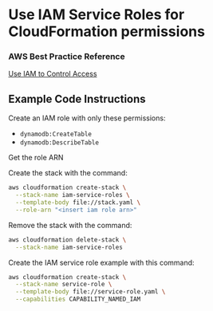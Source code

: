 # Use IAM Service Roles for CloudFormation permissions

### AWS Best Practice Reference
[Use IAM to Control Access](https://docs.aws.amazon.com/AWSCloudFormation/latest/UserGuide/best-practices.html#use-iam-to-control-access)

## Example Code Instructions
Create an IAM role with only these permissions:
- `dynamodb:CreateTable`
- `dynamodb:DescribeTable`

Get the role ARN

Create the stack with the command:
```sh
aws cloudformation create-stack \
  --stack-name iam-service-roles \
  --template-body file://stack.yaml \
  --role-arn "<insert iam role arn>"
```

Remove the stack with the command:
```sh
aws cloudformation delete-stack \
  --stack-name iam-service-roles
```

Create the IAM service role example with this command:
```sh
aws cloudformation create-stack \
  --stack-name service-role \
  --template-body file://service-role.yaml \
  --capabilities CAPABILITY_NAMED_IAM
```